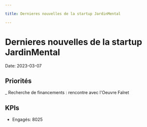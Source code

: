 ```yaml
---

title: Dernieres nouvelles de la startup JardinMental

---
```


# Dernieres nouvelles de la startup JardinMental

Date: 2023-03-07

## Priorités

_ Recherche de financements : rencontre avec l'Oeuvre Falret

## KPIs

 - Engagés: 8025
